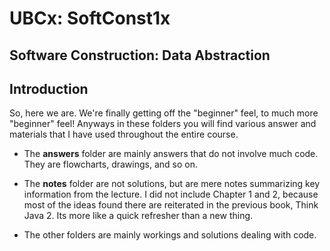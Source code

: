 # UBCx: SoftConst1x

## Software Construction: Data Abstraction



## Introduction

So, here we are. We're finally getting off the "beginner" feel, to much more "beginner" feel! Anyways in these folders you will find various answer and materials that I have used throughout the entire course.



- The **answers** folder are mainly answers that do not involve much code. They are flowcharts, drawings, and so on.

- The **notes** folder are not solutions, but are mere notes summarizing key information from the lecture. I did not include Chapter 1 and 2, because most of the ideas found there are reiterated in the previous book, Think Java 2. Its more like a quick refresher than a new thing.
- The other folders are mainly workings and solutions dealing with code.